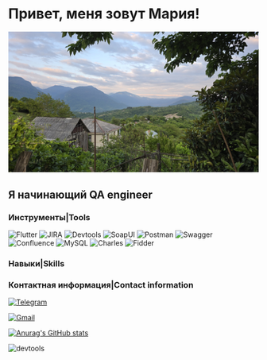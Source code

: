# Привет, меня зовут Мария!
[![Header](https://github.com/Maria272727/Maria272727/blob/main/assets/20250614_192417.jpg)](https://github.com/Maria272727/Maria272727/blob/main/README.md)

## Я начинающий QA engineer

### Инструменты|Tools
![Flutter](https://img.shields.io/badge/-Flutter-090909?stule=for-the-badge&logo=flutter&logoColor=47C5FB)
![JIRA](https://img.shields.io/badge/-Jira-090909?stule=for-the-badge&logo=jira&logoColor=0052CC)
![Devtools](https://img.shields.io/badge/-Flutter-090909?stule=for-the-badge&logo=Devtools&logoColor=47C5FB)
![SoapUI](https://img.shields.io/badge/-Flutter-090909?stule=for-the-badge&logo=SoapUI&logoColor=47C5FB)
![Postman](https://img.shields.io/badge/-Flutter-090909?stule=for-the-badge&logo=flutter&logoColor=47C5FB)
![Swagger](https://img.shields.io/badge/-Flutter-090909?stule=for-the-badge&logo=flutter&logoColor=47C5FB)
![Confluence](https://img.shields.io/badge/-Flutter-090909?stule=for-the-badge&logo=flutter&logoColor=47C5FB)
![MySQL](https://img.shields.io/badge/-Flutter-090909?stule=for-the-badge&logo=flutter&logoColor=47C5FB)
![Charles](https://img.shields.io/badge/-Flutter-090909?stule=for-the-badge&logo=flutter&logoColor=47C5FB)
![Fidder](https://img.shields.io/badge/-Flutter-090909?stule=for-the-badge&logo=flutter&logoColor=47C5FB)

### Навыки|Skills
### Контактная информация|Contact information
[![Telegram](https://img.shields.io/badge/-Telegram-090909?stule=for-the-badge&logo=telegram&logoColor=27A0D9)](https://t.me/palyanova_m)

[![Gmail](https://img.shields.io/badge/-Gmail-090909?stule=for-the-badge&logo=gmail&logoColor=005FF9)](mailto:mariapalanova666@gmail.com)

[![Anurag's GitHub stats](https://github-readme-stats.vercel.app/api?username=Maria272727)](https://github.com/Maria272727/github-readme-stats?stule=dark)
<div>
<img src="https://d33wubrfki0l68.cloudfront.net/38b5c953a4667366685d55db55d057c86db1fc54/a0fdc/static/acae6b24d940347661ca901ea07f47c1/chrome-dev-logo-icon.png" title="devtools" alt="devtools" width="40" height="40"/>&nbsp
</div>